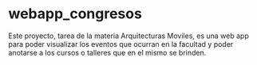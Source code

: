 # webapp_congresos
Este proyecto, tarea de la materia Arquitecturas Moviles, es una web app para poder visualizar los eventos que ocurran en la facultad y poder anotarse a los cursos o talleres que en el mismo se brinden.
